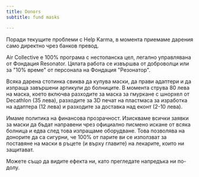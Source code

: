 ```yaml
---
title: Donors
subtitle: fund masks

---
```

Поради текущите проблеми с Help Karma, в момента приемаме дарения само директно чрез банков превод. 

Air Collective е 100% програма с нестопанска цел, легално управлявана от Фондация Resonator. Цялата работа се извършва от доброволци или за "10% време" от персонала на Фондация "Резонатор". 

Всяка дарена стотинка свиква да купува маски, да прави адаптери и да изпраща завършени артикули до болниците. В момента струва 80 лева на маска, което включва разходите за маска за гмуркане с шнорхел от Decathlon (35 лева), разходите за 3D печат на пластмаса за изработка на адаптера (12 лева) и разходите за доставка над еконт (2-10 лева). 

Имаме политика на финансова прозрачност. Изискваме всички заявки за маски да бъдат направени чрез официално писмено искане от всяка болница и едва след това изпращаме оборудване. Това позволява на донорите да са сигурни, че 100% от парите ви се използват за поставяне на маски в ръцете (и върху главите) на лекарите, които ни защитават. 

Можете също да видите ефекта ни, като прегледате напредъка ни по-долу.